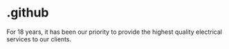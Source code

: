 # .github
For 18 years, it has been our priority to provide the highest quality electrical services to our clients.
